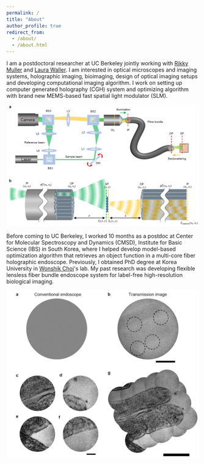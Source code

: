 ```yaml
---
permalink: /
title: "About"
author_profile: true
redirect_from: 
  - /about/
  - /about.html
---
```


I am a postdoctoral researcher at UC Berkeley jointly working with [Rikky Muller](https://www.rikkymuller.com) and [Laura Waller](https://www.laurawaller.com). I am interested in optical microscopes and imaging systems, holographic imaging, bioimaging, design of optical imaging setups and developing computational imaging algorithm. I work on setting up computer generated holography (CGH) system and optimizing algorithm with brand new MEMS-based fast spatial light modulator (SLM).

![setup_scheme](https://github.com/munkyuK/munkyuK.github.io/blob/master/images/setup_scheme.png)

Before coming to UC Berkeley, I worked 10 months as a postdoc at Center for Molecular Spectroscopy and Dynamics (CMSD), Institute for Basic Science (IBS) in South Korea, where I helped develop model-based optimization algorithm that retrieves an object function in a multi-core fiber holographic endoscope. Previously, I obtained PhD degree at Korea University in [Wonshik Choi](https://www.bioimaging.korea.ac.kr/)'s lab. My past research was developing flexible lensless fiber bundle endoscope system for label-free high-resolution biological imaging.

![bioimaging](https://github.com/munkyuK/munkyuK.github.io/blob/master/images/bioimaging.png)

